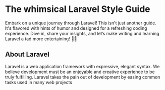 # The whimsical Laravel Style Guide
Embark on a unique journey through Laravel! This isn't just another guide. It's flavored with hints of humor and designed for a refreshing coding experience. Dive in, share your insights, and let’s make writing and learning Laravel a tad more entertaining! 🎸📖

## About Laravel

Laravel is a web application framework with expressive, elegant syntax. We believe development must be an enjoyable and creative experience to be truly fulfilling. Laravel takes the pain out of development by easing common tasks used in many web projects

